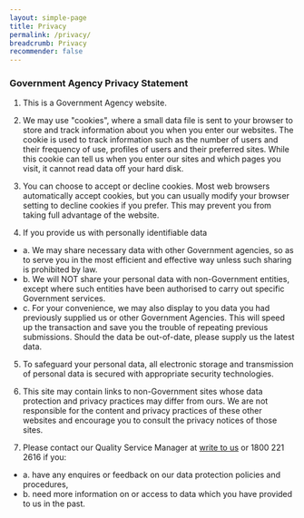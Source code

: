 ```yaml
---
layout: simple-page
title: Privacy
permalink: /privacy/
breadcrumb: Privacy
recommender: false
---
```


### **Government Agency Privacy Statement**

1. This is a Government Agency website.

2. We may use "cookies", where a small data file is sent to your browser to store and track information about you when you enter our websites. The cookie is used to track information such as the number of users and their frequency of use, profiles of users and their preferred sites. While this cookie can tell us when you enter our sites and which pages you visit, it cannot read data off your hard disk.

3. You can choose to accept or decline cookies. Most web browsers automatically accept cookies, but you can usually modify your browser setting to decline cookies if you prefer. This may prevent you from taking full advantage of the website.

4. If you provide us with personally identifiable data
* a. We may share necessary data with other Government agencies, so as to serve you in the most efficient and effective way unless such sharing is prohibited by law.
* b. We will NOT share your personal data with non-Government entities, except where such entities have been authorised to carry out specific Government services.
* c. For your convenience, we may also display to you data you had previously supplied us or other Government Agencies. This will speed up the transaction and save you the trouble of repeating previous submissions. Should the data be out-of-date, please supply us the latest data.

5. To safeguard your personal data, all electronic storage and transmission of personal data is secured with appropriate security technologies.

6. This site may contain links to non-Government sites whose data protection and privacy practices may differ from ours. We are not responsible for the content and privacy practices of these other websites and encourage you to consult the privacy notices of those sites.

7. Please contact our Quality Service Manager at [write to us](https://www.ura.gov.sg/feedbackWeb/contactus_feedback.jsp?topic=qsm) or 1800 221 2616 if you:
* a. have any enquires or feedback on our data protection policies and procedures,
* b. need more information on or access to data which you have provided to us in the past.
